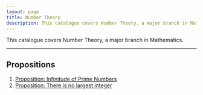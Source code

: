 ```yaml
---
layout: page
title: Number Theory 
description: This catalogue covers Number Theory, a major branch in Mathematics
---
```


This catalogue covers Number Theory, a major branch in Mathematics.

---

## Propositions
  1. [Proposition: Infinitude of Prime Numbers](0000000000)
  1. [Proposition: There is no largest integer](0000000001)
